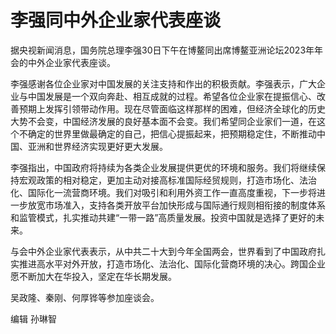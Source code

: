 # 李强同中外企业家代表座谈

据央视新闻消息，国务院总理李强30日下午在博鳌同出席博鳌亚洲论坛2023年年会的中外企业家代表座谈。

李强感谢各位企业家对中国发展的关注支持和作出的积极贡献。李强表示，广大企业与中国发展是一个双向奔赴、相互成就的过程。希望各位企业家在提振信心、改善预期上发挥引领带动作用。现在尽管面临这样那样的困难，但经济全球化的历史大势不会变，中国经济发展的良好基本面不会变。我们希望同企业家们一道，在这个不确定的世界里做最确定的自己，把信心提振起来，把预期稳定住，不断推动中国、亚洲和世界经济实现更好更大发展。

李强指出，中国政府将持续为各类企业发展提供更优的环境和服务。我们将继续保持宏观政策的相对稳定，更加主动对接高标准国际经贸规则，打造市场化、法治化、国际化一流营商环境。我们对吸引和利用外资工作一直高度重视，下一步将进一步放宽市场准入，支持各类开放平台加快形成与国际通行规则相衔接的制度体系和监管模式，扎实推动共建“一带一路”高质量发展。投资中国就是选择了更好的未来。

与会中外企业家代表表示，从中共二十大到今年全国两会，世界看到了中国政府扎实推进高水平对外开放，打造市场化、法治化、国际化营商环境的决心。跨国企业愿不断加大在华投入，坚定在华长期发展。

吴政隆、秦刚、何厚铧等参加座谈会。

编辑 孙琳智

